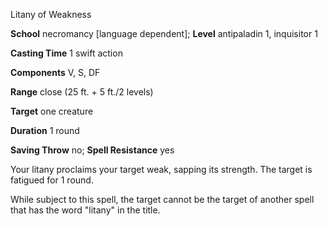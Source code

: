 Litany of Weakness

**School** necromancy [language dependent]; **Level** antipaladin 1, inquisitor 1

**Casting Time** 1 swift action

**Components** V, S, DF

**Range** close (25 ft. + 5 ft./2 levels)

**Target** one creature

**Duration** 1 round

**Saving Throw** no; **Spell Resistance** yes

Your litany proclaims your target weak, sapping its strength. The target is fatigued for 1 round.

While subject to this spell, the target cannot be the target of another spell that has the word "litany" in the title.

